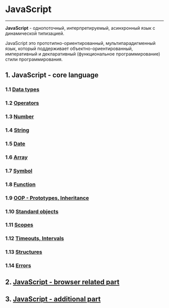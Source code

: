 # **JavaScript**
***

**JavaScript** - однопоточный, интерпретируемый, асинхронный язык с динамической типизацией.

JavaScript это прототипно-ориентированный, мультипарадигменный язык, который поддерживает объектно-ориентированный, императивный и декларативный (функциональное программирование) стили программирования.

## 1. JavaScript - core language
### 1.1 [Data types](core/js_data_types.md)
### 1.2 [Operators](core/js_operators.md)
### 1.3 [Number](core/js_number.md)
### 1.4 [String](core/js_string.md)
### 1.5 [Date](core/js_date.md)
### 1.6 [Array](core/js_array.md)
### 1.7 [Symbol](core/js_symbol.md)
### 1.8 [Function](core/js_function.md)
### 1.9 [OOP - Prototypes, Inheritance](core/js_OOP.md)
### 1.10 [Standard objects](core/js_object.md)
### 1.11 [Scopes](core/js_scopes.md)
### 1.12 [Timeouts, Intervals](core/js_timers.md)
### 1.13 [Structures](core/js_structures.md)
### 1.14 [Errors](core/js_errors.md)
## 2. [JavaScript - browser related part](js_browser.md)
## 3. [JavaScript - additional part](js_additional.md)
